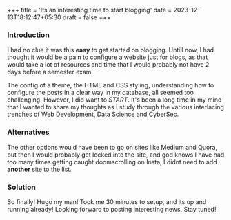 +++
title = 'Its an interesting time to start blogging'
date = 2023-12-13T18:12:47+05:30
draft = false
+++
### Introduction

I had no clue it was this **easy** to get started on blogging. Untill now, I had thought it would be a pain to configure a website just for blogs, as that would take a lot of resources and time that I would probably not have 2 days before a semester exam.

The config of a theme, the HTML and CSS styling, understanding how to configure the posts in a clear way in my database, all seemed too challenging. However, I did want to _START_. It's been a long time in my mind that I wanted to share my thoughts as I study through the various interlacing trenches of Web Development, Data Science and CyberSec.

### Alternatives
The other options would have been to go on sites like Medium and Quora, but then I would probably get locked into the site, and god knows I have had too many times getting caught doomscrolling on Insta, I didnt need to add **another** site to the list.

### Solution

So finally! Hugo my man! Took me 30 minutes to setup, and its up and running already! Looking forward to posting interesting news, Stay tuned!